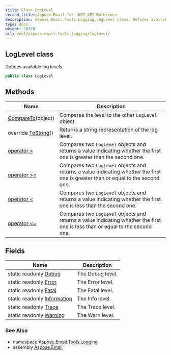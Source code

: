 ```yaml
---
title: Class LogLevel
second_title: Aspose.Email for .NET API Reference
description: Aspose.Email.Tools.Logging.LogLevel class. Defines available log levels
type: docs
weight: 20350
url: /net/aspose.email.tools.logging/loglevel/
---
```

## LogLevel class

Defines available log levels.

```csharp
public class LogLevel
```

## Methods

| Name | Description |
| --- | --- |
| [CompareTo](../../aspose.email.tools.logging/loglevel/compareto/)(object) | Compares the level to the other `LogLevel` object. |
| override [ToString](../../aspose.email.tools.logging/loglevel/tostring/)() | Returns a string representation of the log level. |
| [operator &gt;](../../aspose.email.tools.logging/loglevel/op_greaterthan/) | Compares two `LogLevel` objects and returns a value indicating whether the first one is greater than the second one. |
| [operator &gt;=](../../aspose.email.tools.logging/loglevel/op_greaterthanorequal/) | Compares two `LogLevel` objects and returns a value indicating whether the first one is greater than or equal to the second one. |
| [operator &lt;](../../aspose.email.tools.logging/loglevel/op_lessthan/) | Compares two `LogLevel` objects and returns a value indicating whether the first one is less than the second one. |
| [operator &lt;=](../../aspose.email.tools.logging/loglevel/op_lessthanorequal/) | Compares two `LogLevel` objects and returns a value indicating whether the first one is less than or equal to the second one. |

## Fields

| Name | Description |
| --- | --- |
| static readonly [Debug](../../aspose.email.tools.logging/loglevel/debug/) | The Debug level. |
| static readonly [Error](../../aspose.email.tools.logging/loglevel/error/) | The Error level. |
| static readonly [Fatal](../../aspose.email.tools.logging/loglevel/fatal/) | The Fatal level. |
| static readonly [Information](../../aspose.email.tools.logging/loglevel/information/) | The Info level. |
| static readonly [Trace](../../aspose.email.tools.logging/loglevel/trace/) | The Trace level. |
| static readonly [Warning](../../aspose.email.tools.logging/loglevel/warning/) | The Warn level. |

### See Also

* namespace [Aspose.Email.Tools.Logging](../../aspose.email.tools.logging/)
* assembly [Aspose.Email](../../)


